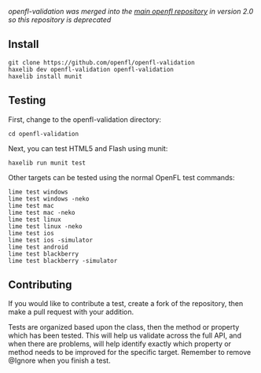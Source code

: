 _openfl-validation was merged into the [main openfl repository](https://github.com/openfl/openfl) in version 2.0 so this repository is deprecated_


Install
-------

    git clone https://github.com/openfl/openfl-validation
    haxelib dev openfl-validation openfl-validation
    haxelib install munit
    
Testing
-------------

First, change to the openfl-validation directory:

    cd openfl-validation

Next, you can test HTML5 and Flash using munit:

    haxelib run munit test
    
Other targets can be tested using the normal OpenFL test commands:

    lime test windows
    lime test windows -neko
    lime test mac
    lime test mac -neko
    lime test linux
    lime test linux -neko
    lime test ios
    lime test ios -simulator
    lime test android
    lime test blackberry
    lime test blackberry -simulator

Contributing
-------------

If you would like to contribute a test, create a fork of the repository, then make a pull request with your addition.

Tests are organized based upon the class, then the method or property which has been tested. This will help us validate across the full API, and when there are problems, will help identify exactly which property or method needs to be improved for the specific target. Remember to remove @Ignore when you finish a test.
